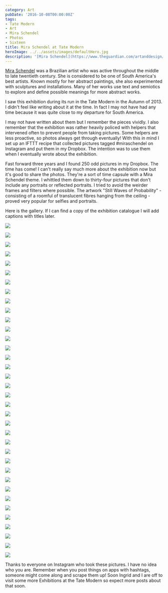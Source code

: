 ```yaml
---
category: Art
pubDate: '2016-10-08T00:00:00Z'
tags:
- Tate Modern
- Art
- Mira Schendel
- Photos
- Sixteen
title: Mira Schendel at Tate Modern
heroImage: ../../assets/images/defaultHero.jpg
description: '[Mira Schendel](https://www.theguardian.com/artanddesign/2013/sep/29/mira-schendel-tate-modern-'
---
```

[Mira Schendel](https://www.theguardian.com/artanddesign/2013/sep/29/mira-schendel-tate-modern-review) was a Brazilian artist who was active throughout the middle to late twentieth century. She is considered to be one of South America's best artists. Known mostly for her abstract paintings, she also experimented with sculptures and installations. Many of her works use text and semiotics to explore and define possible meanings for more abstract works.

I saw this exhibition during its run in the Tate Modern in the Autumn of 2013. I didn't feel like writing about it at the time. In fact I may not have had any time because it was quite close to my departure for South America.

I may not have written about them but I remember the pieces vividly. I also remember that the exhibition was rather heavily policed with helpers that intervened often to prevent people from taking pictures. Some helpers are less proactive, so photos always get through eventually! With this in mind I set up an IFTTT recipe that collected pictures tagged #miraschendel on Instagram and put them in my Dropbox. The intention was to use them when I eventually wrote about the exhibition.

Fast forward three years and I found 250 odd pictures in my Dropbox. The time has come! I can't really say much more about the exhibition now but it's good to share the photos. They're a sort of time capsule with a Mira Schendel theme. I whittled them down to thirty-four pictures that don't include any portraits or reflected portraits. I tried to avoid the weirder frames and filters where possible. The artwork "Still Waves of Probability" - consisting of a roomful of translucent fibres hanging from the ceiling - proved very popular for selfies and portraits.

Here is the gallery. If I can find a copy of the exhibition catalogue I will add captions with titles later.

![](../../assets/images/schendel/Schendel-01.jpg)

![](../../assets/images/schendel/Schendel-02.jpg)

![](../../assets/images/schendel/Schendel-03.jpg)

![](../../assets/images/schendel/Schendel-04.jpg)

![](../../assets/images/schendel/Schendel-05.jpg)

![](../../assets/images/schendel/Schendel-06.jpg)

![](../../assets/images/schendel/Schendel-07.jpg)

![](../../assets/images/schendel/Schendel-08.jpg)

![](../../assets/images/schendel/Schendel-09.jpg)

![](../../assets/images/schendel/Schendel-10.jpg)

![](../../assets/images/schendel/Schendel-11.jpg)

![](../../assets/images/schendel/Schendel-12.jpg)

![](../../assets/images/schendel/Schendel-13.jpg)

![](../../assets/images/schendel/Schendel-14.jpg)

![](../../assets/images/schendel/Schendel-15.jpg)

![](../../assets/images/schendel/Schendel-16.jpg)

![](../../assets/images/schendel/Schendel-17.jpg)

![](../../assets/images/schendel/Schendel-18.jpg)

![](../../assets/images/schendel/Schendel-19.jpg)

![](../../assets/images/schendel/Schendel-20.jpg)

![](../../assets/images/schendel/Schendel-21.jpg)

![](../../assets/images/schendel/Schendel-22.jpg)

![](../../assets/images/schendel/Schendel-23.jpg)

![](../../assets/images/schendel/Schendel-24.jpg)

![](../../assets/images/schendel/Schendel-25.jpg)

![](../../assets/images/schendel/Schendel-26.jpg)

![](../../assets/images/schendel/Schendel-27.jpg)

![](../../assets/images/schendel/Schendel-28.jpg)

![](../../assets/images/schendel/Schendel-29.jpg)

![](../../assets/images/schendel/Schendel-30.jpg)

![](../../assets/images/schendel/Schendel-31.jpg)

![](../../assets/images/schendel/Schendel-32.jpg)

![](../../assets/images/schendel/Schendel-33.jpg)

![](../../assets/images/schendel/Schendel-34.jpg)

![](../../assets/images/schendel/Schendel-35.jpg)

![](../../assets/images/schendel/Schendel-36.jpg)

Thanks to everyone on Instagram who took these pictures. I have no idea who you are. Remember when you post things on apps with hashtags, someone might come along and scrape them up! Soon Ingrid and I are off to visit some more Exhibitions at the Tate Modern so expect more posts about that soon.